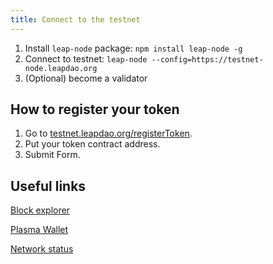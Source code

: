 ```yaml
---
title: Connect to the testnet
---
```


1. Install `leap-node` package: `npm install leap-node -g`
2. Connect to testnet: `leap-node --config=https://testnet-node.leapdao.org`
3. (Optional) become a validator

## How to register your token

1. Go to [testnet.leapdao.org/registerToken](https://testnet.leapdao.org/registerToken).
2. Put your token contract address.
3. Submit Form.

## Useful links

[Block explorer](https://testnet.leapdao.org/explorer)

[Plasma Wallet](https://testnet.leapdao.org/wallet)

[Network status](https://testnet.leapdao.org/status)
